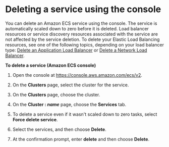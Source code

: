 # Deleting a service using the console<a name="delete-service-v2"></a>

You can delete an Amazon ECS service using the console\. The service is automatically scaled down to zero before it is deleted\. Load balancer resources or service discovery resources associated with the service are not affected by the service deletion\. To delete your Elastic Load Balancing resources, see one of the following topics, depending on your load balancer type: [Delete an Application Load Balancer](https://docs.aws.amazon.com/elasticloadbalancing/latest/application/load-balancer-delete.html) or [Delete a Network Load Balancer](https://docs.aws.amazon.com/elasticloadbalancing/latest/network/load-balancer-delete.html)\. 

**To delete a service \(Amazon ECS console\)**

1. Open the console at [https://console\.aws\.amazon\.com/ecs/v2](https://console.aws.amazon.com/ecs/v2)\.

1. On the **Clusters** page, select the cluster for the service\.

1. On the **Clusters** page, choose the cluster\.

1. On the **Cluster : *name*** page, choose the **Services** tab\. 

1. To delete a service even if it wasn't scaled down to zero tasks, select **Force delete service**\.

1. Select the services, and then choose **Delete**\.

1. At the confirmation prompt, enter **delete** and then choose **Delete**\. 